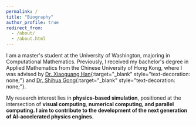 ```yaml
---
permalink: /
title: "Biography"
author_profile: true
redirect_from: 
  - /about/
  - /about.html
---
```


I am a master's student at the University of Washington, majoring in Computational Mathematics. Previously, I received my bachelor's degree in Applied Mathematics from the Chinese University of Hong Kong, where I was advised by [Dr. Xiaoguang Han](https://gaplab.cuhk.edu.cn/pages/people){:target="_blank" style="text-decoration: none;"} and [Dr. Shihua Gong](https://www.shihua-gong.org/){:target="_blank" style="text-decoration: none;"}.

My research interest lies in <b>physics-based simulation</b>, positioned at the intersection of <b>visual computing</b>, <b>numerical computing<b>, and <b>parallel computing</b>. I aim to contribute to the development of the next generation of <b>AI-accelerated physics engines</b>.
